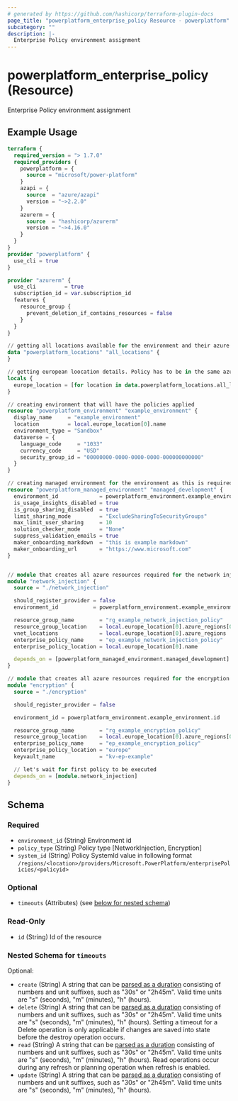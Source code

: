 ```yaml
---
# generated by https://github.com/hashicorp/terraform-plugin-docs
page_title: "powerplatform_enterprise_policy Resource - powerplatform"
subcategory: ""
description: |-
  Enterprise Policy environment assignment
---
```


# powerplatform_enterprise_policy (Resource)

Enterprise Policy environment assignment

## Example Usage

```terraform
terraform {
  required_version = "> 1.7.0"
  required_providers {
    powerplatform = {
      source = "microsoft/power-platform"
    }
    azapi = {
      source  = "azure/azapi"
      version = "~>2.2.0"
    }
    azurerm = {
      source  = "hashicorp/azurerm"
      version = "~>4.16.0"
    }
  }
}
provider "powerplatform" {
  use_cli = true
}

provider "azurerm" {
  use_cli         = true
  subscription_id = var.subscription_id
  features {
    resource_group {
      prevent_deletion_if_contains_resources = false
    }
  }
}

// getting all locations available for the environment and their azure regions
data "powerplatform_locations" "all_locations" {
}

// getting european loocation details. Policy has to be in the same azure region as the environment
locals {
  europe_location = [for location in data.powerplatform_locations.all_locations.locations : location if location.name == "europe"]
}

// creating environment that will have the policies applied
resource "powerplatform_environment" "example_environment" {
  display_name     = "example_environment"
  location         = local.europe_location[0].name
  environment_type = "Sandbox"
  dataverse = {
    language_code     = "1033"
    currency_code     = "USD"
    security_group_id = "00000000-0000-0000-0000-000000000000"
  }
}

// creating managed environment for the environment as this is required for encryption policy
resource "powerplatform_managed_environment" "managed_development" {
  environment_id             = powerplatform_environment.example_environment.id
  is_usage_insights_disabled = true
  is_group_sharing_disabled  = true
  limit_sharing_mode         = "ExcludeSharingToSecurityGroups"
  max_limit_user_sharing     = 10
  solution_checker_mode      = "None"
  suppress_validation_emails = true
  maker_onboarding_markdown  = "this is example markdown"
  maker_onboarding_url       = "https://www.microsoft.com"
}


// module that creates all azure resources required for the network injection (resource group, vnet's and subnet's) policy and the policy itself
module "network_injection" {
  source = "./network_injection"

  should_register_provider = false
  environment_id           = powerplatform_environment.example_environment.id

  resource_group_name        = "rg_example_network_injection_policy"
  resource_group_location    = local.europe_location[0].azure_regions[0]
  vnet_locations             = local.europe_location[0].azure_regions
  enterprise_policy_name     = "ep_example_network_injection_policy"
  enterprise_policy_location = local.europe_location[0].name

  depends_on = [powerplatform_managed_environment.managed_development]
}

// module that creates all azure resources required for the encryption policy and the policy itself
module "encryption" {
  source = "./encryption"

  should_register_provider = false

  environment_id = powerplatform_environment.example_environment.id

  resource_group_name        = "rg_example_encryption_policy"
  resource_group_location    = local.europe_location[0].azure_regions[0]
  enterprise_policy_name     = "ep_example_encryption_policy"
  enterprise_policy_location = "europe"
  keyvault_name              = "kv-ep-example"

  // let's wait for first policy to be executed
  depends_on = [module.network_injection]
}
```

<!-- schema generated by tfplugindocs -->
## Schema

### Required

- `environment_id` (String) Environment id
- `policy_type` (String) Policy type [NetworkInjection, Encryption]
- `system_id` (String) Policy SystemId value in following format `/regions/<location>/providers/Microsoft.PowerPlatform/enterprisePolicies/<policyid>`

### Optional

- `timeouts` (Attributes) (see [below for nested schema](#nestedatt--timeouts))

### Read-Only

- `id` (String) Id of the resource

<a id="nestedatt--timeouts"></a>
### Nested Schema for `timeouts`

Optional:

- `create` (String) A string that can be [parsed as a duration](https://pkg.go.dev/time#ParseDuration) consisting of numbers and unit suffixes, such as "30s" or "2h45m". Valid time units are "s" (seconds), "m" (minutes), "h" (hours).
- `delete` (String) A string that can be [parsed as a duration](https://pkg.go.dev/time#ParseDuration) consisting of numbers and unit suffixes, such as "30s" or "2h45m". Valid time units are "s" (seconds), "m" (minutes), "h" (hours). Setting a timeout for a Delete operation is only applicable if changes are saved into state before the destroy operation occurs.
- `read` (String) A string that can be [parsed as a duration](https://pkg.go.dev/time#ParseDuration) consisting of numbers and unit suffixes, such as "30s" or "2h45m". Valid time units are "s" (seconds), "m" (minutes), "h" (hours). Read operations occur during any refresh or planning operation when refresh is enabled.
- `update` (String) A string that can be [parsed as a duration](https://pkg.go.dev/time#ParseDuration) consisting of numbers and unit suffixes, such as "30s" or "2h45m". Valid time units are "s" (seconds), "m" (minutes), "h" (hours).
